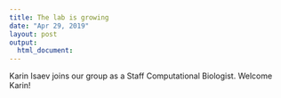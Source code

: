 ```yaml
---
title: The lab is growing
date: "Apr 29, 2019"
layout: post
output:
  html_document:
---
```


Karin Isaev joins our group as a Staff Computational Biologist. Welcome Karin!
